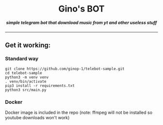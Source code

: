 <h1 align="center"> Gino's BOT </h1>

<h5 align="center">simple telegram bot that download music from yt and other useless stuff </h5>

---

## Get it working:

### Standard way
```
git clone https://github.com/ginop-1/telebot-sample.git
cd telebot-sample
python3 -m venv venv
. venv/bin/activate
pip3 install -r requirements.txt
python3 src/main.py
```

### Docker
Docker image is included in the repo (note: ffmpeg will not be installed so youtube downloads won't work)
